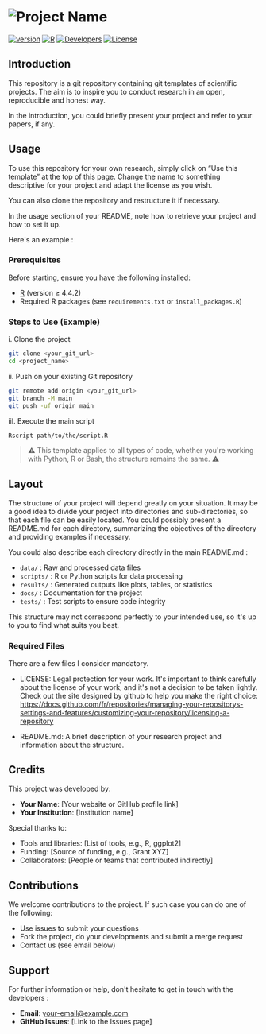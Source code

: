 # ![Project Name](assets/logo.png)

[![version](https://img.shields.io/badge/version-beta-red?labelColor=000000)]()
[![R](https://img.shields.io/badge/R-%E2%89%A54.4.2-23aa62.svg?labelColor=000000)]()
[![Developers](https://img.shields.io/badge/Developers-yourName-yellow?labelColor=000000)]()
[![License](https://img.shields.io/badge/License-MIT-blue?labelColor=000000)](./LICENSE)

## Introduction

This repository is a git repository containing git templates of scientific projects. The aim is to inspire you to conduct research in an open, reproducible and honest way.

In the introduction, you could briefly present your project and refer to your papers, if any.

## Usage

To use this repository for your own research, simply click on “Use this template” at the top of this page. Change the name to something descriptive for your project and adapt the license as you wish.

You can also clone the repository and restructure it if necessary. 

In the usage section of your README, note how to retrieve your project and how to set it up.

Here's an example :

### Prerequisites

Before starting, ensure you have the following installed:
- [R](https://www.r-project.org/) (version ≥ 4.4.2)
- Required R packages (see `requirements.txt` or `install_packages.R`)

### Steps to Use (Example)

i. Clone the project

```bash
git clone <your_git_url>
cd <project_name>
```

ii. Push on your existing Git repository 

```bash
git remote add origin <your_git_url>
git branch -M main
git push -uf origin main
```

iiI. Execute the main script

```bash
Rscript path/to/the/script.R
```

> ⚠️ This template applies to all types of code, whether you're working with Python, R or Bash, the structure remains the same. ⚠️

## Layout

The structure of your project will depend greatly on your situation. It may be a good idea to divide your project into directories and sub-directories, so that each file can be easily located.  You could possibly present a README.md for each directory, summarizing the objectives of the directory and providing examples if necessary. 

You could also describe each directory directly in the main README.md :

- `data/` : Raw and processed data files
- `scripts/` : R or Python scripts for data processing
- `results/` : Generated outputs like plots, tables, or statistics
- `docs/` : Documentation for the project
- `tests/` : Test scripts to ensure code integrity

This structure may not correspond perfectly to your intended use, so it's up to you to find what suits you best. 

### Required Files

There are a few files I consider mandatory.

- LICENSE: Legal protection for your work. It's important to think carefully about the license of your work, and it's not a decision to be taken lightly. Check out the site designed by github to help you make the right choice: https://docs.github.com/fr/repositories/managing-your-repositorys-settings-and-features/customizing-your-repository/licensing-a-repository 

- README.md: A brief description of your research project and information about the structure.


## Credits

This project was developed by:
- **Your Name**: [Your website or GitHub profile link]
- **Your Institution**: [Institution name]

Special thanks to:
- Tools and libraries: [List of tools, e.g., R, ggplot2]
- Funding: [Source of funding, e.g., Grant XYZ]
- Collaborators: [People or teams that contributed indirectly]
  
## Contributions

We welcome contributions to the project. If such case you can do one of the following:
* Use issues to submit your questions 
* Fork the project, do your developments and submit a merge request
* Contact us (see email below) 

## Support

For further information or help, don't hesitate to get in touch with the developers : 
- **Email**: your-email@example.com
- **GitHub Issues**: [Link to the Issues page]
